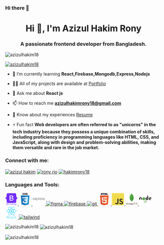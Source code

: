 ### Hi there 👋
<h1 align="center">Hi 👋, I'm Azizul Hakim Rony</h1>
<h3 align="center">A passionate frontend developer from Bangladesh.</h3>

<p align="left"> <img src="https://komarev.com/ghpvc/?username=azizulhakim18&label=Profile%20views&color=0e75b6&style=flat" alt="azizulhakim18" /> </p>

<p align="left"> <a href="https://github.com/ryo-ma/github-profile-trophy"><img src="https://github-profile-trophy.vercel.app/?username=azizulhakim18" alt="azizulhakim18" /></a> </p>

- 🌱 I’m currently learning **React,Firebase,Mongodb,Express,Nodejs**

- 👨‍💻 All of my projects are available at [Portfolio](https://azizul-hakim-rony-fbd50.web.app/)

- 💬 Ask me about **React js**

- 📫 How to reach me **azizulhakimrony18@gmail.com**

- 📄 Know about my experiences [Resume](https://drive.google.com/file/d/1vlOSP4MBA-c1NebKCJlCe0Jjs_esyCKf/view?usp=sharing)

- ⚡ Fun fact **Web developers are often referred to as "unicorns" in the tech industry because they possess a unique combination of skills, including proficiency in programming languages like HTML, CSS, and JavaScript, along with design and problem-solving abilities, making them versatile and rare in the job market.**

<h3 align="left">Connect with me:</h3>
<p align="left">
<a href="https://linkedin.com/in/azizul hakim" target="blank"><img align="center" src="https://raw.githubusercontent.com/rahuldkjain/github-profile-readme-generator/master/src/images/icons/Social/linked-in-alt.svg" alt="azizul hakim" height="30" width="40" /></a>
<a href="https://fb.com/rony rio" target="blank"><img align="center" src="https://raw.githubusercontent.com/rahuldkjain/github-profile-readme-generator/master/src/images/icons/Social/facebook.svg" alt="rony rio" height="30" width="40" /></a>
<a href="https://www.hackerrank.com/hakimrony18" target="blank"><img align="center" src="https://raw.githubusercontent.com/rahuldkjain/github-profile-readme-generator/master/src/images/icons/Social/hackerrank.svg" alt="hakimrony18" height="30" width="40" /></a>
</p>

<h3 align="left">Languages and Tools:</h3>
<p align="left"> <a href="https://getbootstrap.com" target="_blank" rel="noreferrer"> <img src="https://raw.githubusercontent.com/devicons/devicon/master/icons/bootstrap/bootstrap-plain-wordmark.svg" alt="bootstrap" width="40" height="40"/> </a> <a href="https://www.w3schools.com/css/" target="_blank" rel="noreferrer"> <img src="https://raw.githubusercontent.com/devicons/devicon/master/icons/css3/css3-original-wordmark.svg" alt="css3" width="40" height="40"/> </a> <a href="https://expressjs.com" target="_blank" rel="noreferrer"> <img src="https://raw.githubusercontent.com/devicons/devicon/master/icons/express/express-original-wordmark.svg" alt="express" width="40" height="40"/> </a> <a href="https://www.figma.com/" target="_blank" rel="noreferrer"> <img src="https://www.vectorlogo.zone/logos/figma/figma-icon.svg" alt="figma" width="40" height="40"/> </a> <a href="https://firebase.google.com/" target="_blank" rel="noreferrer"> <img src="https://www.vectorlogo.zone/logos/firebase/firebase-icon.svg" alt="firebase" width="40" height="40"/> </a> <a href="https://git-scm.com/" target="_blank" rel="noreferrer"> <img src="https://www.vectorlogo.zone/logos/git-scm/git-scm-icon.svg" alt="git" width="40" height="40"/> </a> <a href="https://www.w3.org/html/" target="_blank" rel="noreferrer"> <img src="https://raw.githubusercontent.com/devicons/devicon/master/icons/html5/html5-original-wordmark.svg" alt="html5" width="40" height="40"/> </a> <a href="https://developer.mozilla.org/en-US/docs/Web/JavaScript" target="_blank" rel="noreferrer"> <img src="https://raw.githubusercontent.com/devicons/devicon/master/icons/javascript/javascript-original.svg" alt="javascript" width="40" height="40"/> </a> <a href="https://www.mongodb.com/" target="_blank" rel="noreferrer"> <img src="https://raw.githubusercontent.com/devicons/devicon/master/icons/mongodb/mongodb-original-wordmark.svg" alt="mongodb" width="40" height="40"/> </a> <a href="https://nodejs.org" target="_blank" rel="noreferrer"> <img src="https://raw.githubusercontent.com/devicons/devicon/master/icons/nodejs/nodejs-original-wordmark.svg" alt="nodejs" width="40" height="40"/> </a> <a href="https://reactjs.org/" target="_blank" rel="noreferrer"> <img src="https://raw.githubusercontent.com/devicons/devicon/master/icons/react/react-original-wordmark.svg" alt="react" width="40" height="40"/> </a> <a href="https://tailwindcss.com/" target="_blank" rel="noreferrer"> <img src="https://www.vectorlogo.zone/logos/tailwindcss/tailwindcss-icon.svg" alt="tailwind" width="40" height="40"/> </a> </p>

<p><img align="left" src="https://github-readme-stats.vercel.app/api/top-langs?username=azizulhakim18&show_icons=true&locale=en&layout=compact" alt="azizulhakim18" /></p>

<p>&nbsp;<img align="center" src="https://github-readme-stats.vercel.app/api?username=azizulhakim18&show_icons=true&locale=en" alt="azizulhakim18" /></p>

<p><img align="center" src="https://github-readme-streak-stats.herokuapp.com/?user=azizulhakim18&" alt="azizulhakim18" /></p>

<!--
**AzizulHakim18/azizulhakim18** is a ✨ _special_ ✨ repository because its `README.md` (this file) appears on your GitHub profile.

Here are some ideas to get you started:

- 🔭 I’m currently working on ...
- 🌱 I’m currently learning ...
- 👯 I’m looking to collaborate on ...
- 🤔 I’m looking for help with ...
- 💬 Ask me about ...
- 📫 How to reach me: ...
- 😄 Pronouns: ...
- ⚡ Fun fact: ...
-->
